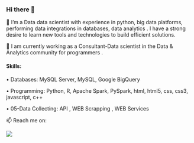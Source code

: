 ### Hi there 👋

🔭 I’m a Data data scientist with experience in python, big data platforms, performing data integrations in databases, data analytics . I have a strong desire to learn new tools and technologies to build efficient solutions. 

🌱 I am currently working as a Consultant-Data scientist in the Data & Analytics community for programmers . 

#### Skills: 

• Databases:  MySQL Server, MySQL, Google BigQuery

• Programming: Python, R, Apache Spark, PySpark, html, html5, css, css3, javascript, c++

• 05-Data Collecting: API , WEB Scrapping , WEB Services

📫 Reach me on: 

<a target="_blank" href="mailto:mostfasaber37@gmail.com"><img src="https://img.shields.io/badge/-Gmail-D14836?style=for-the-badge&logo=Gmail&logoColor=white"></img></a>
<br>
</p>     
